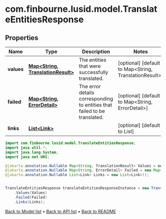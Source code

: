 # com.finbourne.lusid.model.TranslateEntitiesResponse

## Properties

Name | Type | Description | Notes
------------ | ------------- | ------------- | -------------
**values** | [**Map&lt;String, TranslationResult&gt;**](TranslationResult.md) | The entities that were successfully translated. | [optional] [default to Map<String, TranslationResult>]
**failed** | [**Map&lt;String, ErrorDetail&gt;**](ErrorDetail.md) | The error details corresponding to entities that failed to be translated. | [optional] [default to Map<String, ErrorDetail>]
**links** | [**List&lt;Link&gt;**](Link.md) |  | [optional] [default to List<Link>]

```java
import com.finbourne.lusid.model.TranslateEntitiesResponse;
import java.util.*;
import java.lang.System;
import java.net.URI;

@jakarta.annotation.Nullable Map<String, TranslationResult> Values = new Map<String, TranslationResult>();
@jakarta.annotation.Nullable Map<String, ErrorDetail> Failed = new Map<String, ErrorDetail>();
@jakarta.annotation.Nullable List<Link> Links = new List<Link>();


TranslateEntitiesResponse translateEntitiesResponseInstance = new TranslateEntitiesResponse()
    .Values(Values)
    .Failed(Failed)
    .Links(Links);
```


[Back to Model list](../README.md#documentation-for-models) &#8226; [Back to API list](../README.md#documentation-for-api-endpoints) &#8226; [Back to README](../README.md)
